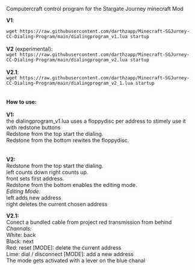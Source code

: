 Computercraft control program for the Stargate Journey minecraft Mod

**V1**:<br />

``` wget https://raw.githubusercontent.com/darthzapp/Minecraft-SGJurney-CC-Dialing-Program/main/dialingprogram_v1.lua startup ```
<br />
<br />
**V2** (experimental): 
<br />
```wget https://raw.githubusercontent.com/darthzapp/Minecraft-SGJurney-CC-Dialing-Program/main/dialingprogram_v2.lua startup``` 
<br /> 
<br />
**V2.1**: 
<br />
```wget https://raw.githubusercontent.com/darthzapp/Minecraft-SGJurney-CC-Dialing-Program/main/dialingprogram_v2_1.lua startup``` 
<br /> 
<br />
<br />
**How to use:** <br />
<br />
**V1:** <br />
the dialingprogram_v1.lua uses a floppydisc per address to stimely use it with redstone buttons <br />
Redstone from the top start the dialing. <br />
Redstone from the bottom rewites the floppydisc. <br />
<br />
<br />
**V2:** <br />
Redstone from the top start the dialing. <br />
left counts down right counts up. <br />
front sets first address. <br />
Redstone from the bottom enables the editing mode. <br />
*Editing Mode:* <br />
left adds new address <br />
right deletes the current chosen address <br />

**V2.1:** <br />
Conect a bundled cable from project red transmission from behind<br />
*Channals:* <br />
White: back <br />
Black: next <br />
Red: reset [MODE]: delete the current address <br />
Lime: dial / disconnect [MODE]: add a new address <br />
The mode gets activated with a lever on the blue chanal


